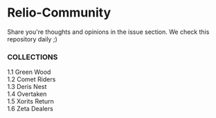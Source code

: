 # Relio-Community
Share you're thoughts and opinions in the issue section. We check this repository daily ;)

### COLLECTIONS
1.1 Green Wood \
1.2 Comet Riders \
1.3 Deris Nest \
1.4 Overtaken \
1.5 Xorits Return \
1.6 Zeta Dealers 
